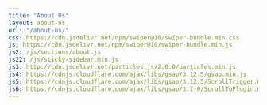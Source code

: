 ```yaml
---
title: "About Us"
layout: about-us
url: "/about-us/"
css: https://cdn.jsdelivr.net/npm/swiper@10/swiper-bundle.min.css
js: https://cdn.jsdelivr.net/npm/swiper@10/swiper-bundle.min.js
js2: /js/sections/about.js
js22: /js/sticky-sidebar.min.js
js3: http://cdn.jsdelivr.net/particles.js/2.0.0/particles.min.js
js4: https://cdnjs.cloudflare.com/ajax/libs/gsap/3.12.5/gsap.min.js
js5: https://cdnjs.cloudflare.com/ajax/libs/gsap/3.12.5/ScrollTrigger.min.js
js6: https://cdnjs.cloudflare.com/ajax/libs/gsap/3.7.0/ScrollToPlugin.min.js
---
```

